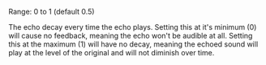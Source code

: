 Range: 0 to 1 (default 0.5)

The echo decay every time the echo plays. Setting this at it's minimum (0) will cause no feedback, meaning the echo won't be audible at all. Setting this at the maximum (1) will have no decay, meaning the echoed sound will play at the level of the original and will not diminish over time.